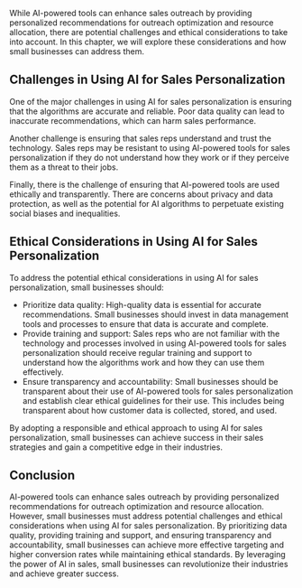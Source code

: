 
While AI-powered tools can enhance sales outreach by providing personalized recommendations for outreach optimization and resource allocation, there are potential challenges and ethical considerations to take into account. In this chapter, we will explore these considerations and how small businesses can address them.

Challenges in Using AI for Sales Personalization
------------------------------------------------

One of the major challenges in using AI for sales personalization is ensuring that the algorithms are accurate and reliable. Poor data quality can lead to inaccurate recommendations, which can harm sales performance.

Another challenge is ensuring that sales reps understand and trust the technology. Sales reps may be resistant to using AI-powered tools for sales personalization if they do not understand how they work or if they perceive them as a threat to their jobs.

Finally, there is the challenge of ensuring that AI-powered tools are used ethically and transparently. There are concerns about privacy and data protection, as well as the potential for AI algorithms to perpetuate existing social biases and inequalities.

Ethical Considerations in Using AI for Sales Personalization
------------------------------------------------------------

To address the potential ethical considerations in using AI for sales personalization, small businesses should:

* Prioritize data quality: High-quality data is essential for accurate recommendations. Small businesses should invest in data management tools and processes to ensure that data is accurate and complete.
* Provide training and support: Sales reps who are not familiar with the technology and processes involved in using AI-powered tools for sales personalization should receive regular training and support to understand how the algorithms work and how they can use them effectively.
* Ensure transparency and accountability: Small businesses should be transparent about their use of AI-powered tools for sales personalization and establish clear ethical guidelines for their use. This includes being transparent about how customer data is collected, stored, and used.

By adopting a responsible and ethical approach to using AI for sales personalization, small businesses can achieve success in their sales strategies and gain a competitive edge in their industries.

Conclusion
----------

AI-powered tools can enhance sales outreach by providing personalized recommendations for outreach optimization and resource allocation. However, small businesses must address potential challenges and ethical considerations when using AI for sales personalization. By prioritizing data quality, providing training and support, and ensuring transparency and accountability, small businesses can achieve more effective targeting and higher conversion rates while maintaining ethical standards. By leveraging the power of AI in sales, small businesses can revolutionize their industries and achieve greater success.

